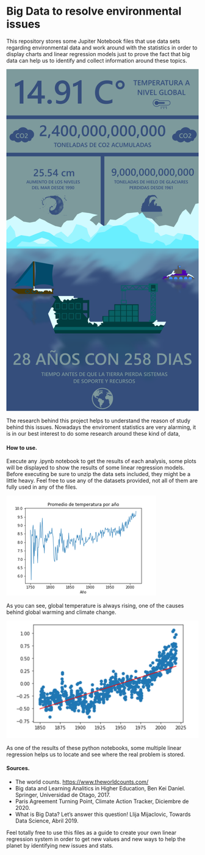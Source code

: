 # Big Data to resolve environmental issues

This repository stores some Jupiter Notebook files that use data sets regarding environmental data and work around with the statistics in order to display charts and linear regression models just to prove the fact that big data can help us to identify and collect information around these topics.

![Cover](/Assets/GLOBAL.png)

The research behind this project helps to understand the reason of study behind this issues. Nowadays the enviroment statistics are very alarming, it is in our best interest to do some research around these kind of data,

#### How to use.

Execute any .ipynb notebook to get the results of each analysis, some plots will be displayed to show the results of some linear regression models.
Before executing be sure to unzip the data sets included, they might be a little heavy. Feel free to use any of the datasets provided, not all of them are fully used in any of the files.

![Average](/Assets/Average.png)

As you can see, global temperature is always rising, one of the causes behind global warming and climate change.

![Linear](/Assets/Linear.png)

As one of the results of these python notebooks, some multiple linear regression helps us to locate and see where the real problem is stored.

#### Sources.

- The world counts. https://www.theworldcounts.com/
- Big data and Learning Analitics in Higher Education, Ben Kei Daniel.   Springer, Universidad de Otago, 2017. 
- Paris Agreement Turning Point, Climate Action Tracker, Diciembre de 2020.
- What is Big Data? Let’s answer this question! Llija Mijaclovic, Towards Data Science, Abril 2019.

Feel totally free to use this files as a guide to create your own linear regression system in order to get new values and new ways to help the planet by identifying new issues and stats.

